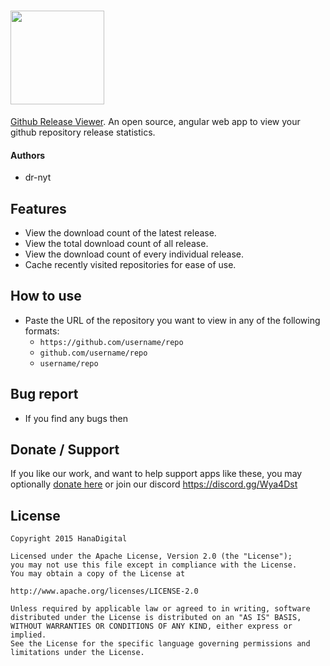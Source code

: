 # [<img src="https://user-images.githubusercontent.com/41040912/84599591-3cf7a480-ae84-11ea-8a25-ef53b8da64b4.png" width="150px"/>](https://hanadigital.github.io/grev/)

[Github Release Viewer](https://hanadigital.github.io/grev/). An open source, angular web app to view your github repository release statistics.

#### Authors
- dr-nyt

## Features
- View the download count of the latest release.
- View the total download count of all release.
- View the download count of every individual release.
- Cache recently visited repositories for ease of use.

## How to use
- Paste the URL of the repository you want to view in any of the following formats:
	- `https://github.com/username/repo`
	- `github.com/username/repo`
	- `username/repo`

## Bug report
- If you find any bugs then

## Donate / Support
If you like our work, and want to help support apps like these, you may optionally [donate here](https://www.paypal.com/cgi-bin/webscr?cmd=_s-xclick&hosted_button_id=2W7DADSP9HKQ8&source=url) or join our discord https://discord.gg/Wya4Dst

## License
```
Copyright 2015 HanaDigital

Licensed under the Apache License, Version 2.0 (the "License");
you may not use this file except in compliance with the License.
You may obtain a copy of the License at

http://www.apache.org/licenses/LICENSE-2.0

Unless required by applicable law or agreed to in writing, software
distributed under the License is distributed on an "AS IS" BASIS,
WITHOUT WARRANTIES OR CONDITIONS OF ANY KIND, either express or implied.
See the License for the specific language governing permissions and
limitations under the License.
```
